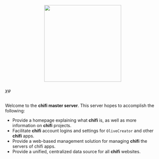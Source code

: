 <div align="center">
  <img width="250" src="https://github.com/ChifiSource/ChifiSource.jl/blob/main/public/images/chifi.svg">
</img>
</div>

###### χφ
Welcome to the **chifi master server**. This server hopes to accomplish the following:
- Provide a homepage explaining what **chifi** is, as well as more information on **chifi** projects.
- Facilitate **chifi** account logins and settings for `OliveCreator` and other **chifi** apps.
- Provide a web-based management solution for managing **chifi** the servers of chifi apps.
- Provide a unified, centralized data source for all **chifi** websites.
